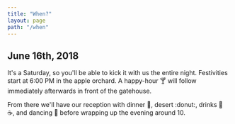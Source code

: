 ```yaml
---
title: "When?"
layout: page
path: "/when"
---
```


## June 16th, 2018

It's a Saturday, so you'll be able to kick it with us the entire night. Festivities start at 6:00 PM in the apple orchard. A happy-hour :cocktail: will follow immediately afterwards in front of the gatehouse.

From there we'll have our reception with dinner :fork_and_knife:, desert :donut:, drinks :beer: :coffee:, and dancing :dancer: before wrapping up the evening around 10.
